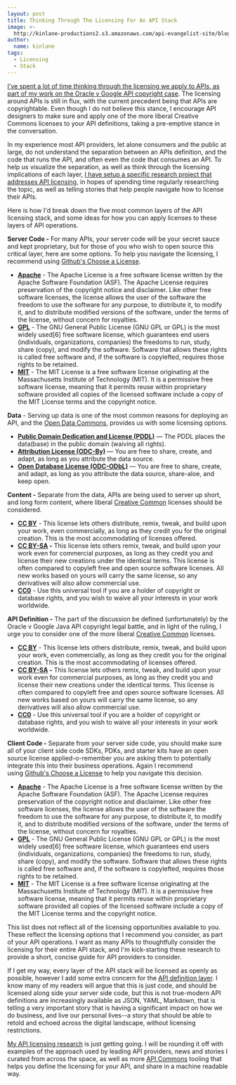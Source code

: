 ```yaml
---
layout: post
title: Thinking Through The Licensing For An API Stack
image: >-
  http://kinlane-productions2.s3.amazonaws.com/api-evangelist-site/blog/bw-licensing-stack.png
author:
  name: kinlane
tags:
  - Licensing
  - Stack
---
```

[I've spent a lot of time thinking through the licensing we apply to APIs, as part of my work on the Oracle v Google API copyright case](http://apievangelist.com/2015/08/22/what-we-can-do-to-make-a-difference-in-the-wake-of-oracle-v-google-api-copyright-case/). The licensing around APIs is still in flux, with the current precedent being that APIs are copyrightable. Even though I do not believe this stance, I encourage API designers to make sure and apply one of the more liberal Creative Commons licenses to your API definitions, taking a pre-emptive stance in the conversation.

In my experience most API providers, let alone consumers and the public at large, do not understand the separation between an APIs definition, and the code that runs the API, and often even the code that consumes an API. To help us visualize the separation, as well as think through the licensing implications of each layer, [I have setup a specific research project that addresses API licensing](http://licensing.apievangelist.com/), in hopes of spending time regularly researching the topic, as well as telling stories that help people navigate how to license their APIs.

Here is how I'd break down the five most common layers of the API licensing stack, and some ideas for how you can apply licenses to these layers of API operations.

**Server Code -** For many APIs, your server code will be your secret sauce and kept proprietary, but for those of you who wish to open source this critical layer, here are some options. To help you navigate the licensing, I recommend using [Github's Choose a License](http://choosealicense.com/).

*   **[Apache](http://www.apache.org/licenses/LICENSE-2.0)** - The Apache License is a free software license written by the Apache Software Foundation (ASF). The Apache License requires preservation of the copyright notice and disclaimer. Like other free software licenses, the license allows the user of the software the freedom to use the software for any purpose, to distribute it, to modify it, and to distribute modified versions of the software, under the terms of the license, without concern for royalties.
*   **[GPL](http://www.gnu.org/licenses/gpl-3.0.en.html)** - The GNU General Public License (GNU GPL or GPL) is the most widely used\[6\] free software license, which guarantees end users (individuals, organizations, companies) the freedoms to run, study, share (copy), and modify the software. Software that allows these rights is called free software and, if the software is copylefted, requires those rights to be retained.
*   **[MIT](https://opensource.org/licenses/MIT)** - The MIT License is a free software license originating at the Massachusetts Institute of Technology (MIT). It is a permissive free software license, meaning that it permits reuse within proprietary software provided all copies of the licensed software include a copy of the MIT License terms and the copyright notice.

**Data** \- Serving up data is one of the most common reasons for deploying an API, and the [Open Data Commons](http://opendatacommons.org/), provides us with some licensing options.

*   **[Public Domain Dedication and License (PDDL)](http://opendatacommons.org/licenses/pddl/)** — The PDDL places the data(base) in the public domain (waiving all rights).
*   **[Attribution License (ODC-By)](http://opendatacommons.org/licenses/by/)** — You are free to share, create, and adapt, as long as you attribute the data source.
*   **[Open Database License (ODC-ODbL)](http://opendatacommons.org/licenses/odbl/)** — You are free to share, create, and adapt, as long as you attribute the data source, share-aloe, and keep open.

**Content -** Separate from the data, APIs are being used to server up short, and long form content, where liberal [Creative Common](http://creativecommons.org/) licenses should be considered.

*   **[CC BY](http://creativecommons.org/licenses/by/4.0/)** - This license lets others distribute, remix, tweak, and build upon your work, even commercially, as long as they credit you for the original creation. This is the most accommodating of licenses offered.
*   **[CC BY-SA](http://creativecommons.org/licenses/by-sa/4.0) -** This license lets others remix, tweak, and build upon your work even for commercial purposes, as long as they credit you and license their new creations under the identical terms. This license is often compared to copyleft free and open source software licenses. All new works based on yours will carry the same license, so any derivatives will also allow commercial use.
*   **[CC0](https://creativecommons.org/about/cc0)** - Use this universal tool if you are a holder of copyright or database rights, and you wish to waive all your interests in your work worldwide.

**API Definition -** The part of the discussion be defined (unfortunately) by the Oracle v Google Java API copyright legal battle, and in light of the ruling, I urge you to consider one of the more liberal [Creative Common](http://creativecommons.org/) licenses.

*   **[CC BY](http://creativecommons.org/licenses/by/4.0/)** - This license lets others distribute, remix, tweak, and build upon your work, even commercially, as long as they credit you for the original creation. This is the most accommodating of licenses offered.
*   **[CC BY-SA](http://creativecommons.org/licenses/by-sa/4.0) -** This license lets others remix, tweak, and build upon your work even for commercial purposes, as long as they credit you and license their new creations under the identical terms. This license is often compared to copyleft free and open source software licenses. All new works based on yours will carry the same license, so any derivatives will also allow commercial use.
*   **[CC0](https://creativecommons.org/about/cc0)** - Use this universal tool if you are a holder of copyright or database rights, and you wish to waive all your interests in your work worldwide.

**Client Code -** Separate from your server side code, you should make sure all of your client side code SDKs, PDKs, and starter kits have an open source license applied-o-remember you are asking them to potentially integrate this into their business operations. Again I recommend using [Github's Choose a License](http://choosealicense.com/) to help you navigate this decision.

*   **[Apache](http://www.apache.org/licenses/LICENSE-2.0)** - The Apache License is a free software license written by the Apache Software Foundation (ASF). The Apache License requires preservation of the copyright notice and disclaimer. Like other free software licenses, the license allows the user of the software the freedom to use the software for any purpose, to distribute it, to modify it, and to distribute modified versions of the software, under the terms of the license, without concern for royalties.
*   **[GPL](http://www.gnu.org/licenses/gpl-3.0.en.html)** - The GNU General Public License (GNU GPL or GPL) is the most widely used\[6\] free software license, which guarantees end users (individuals, organizations, companies) the freedoms to run, study, share (copy), and modify the software. Software that allows these rights is called free software and, if the software is copylefted, requires those rights to be retained.
*   **[MIT](https://opensource.org/licenses/MIT)** - The MIT License is a free software license originating at the Massachusetts Institute of Technology (MIT). It is a permissive free software license, meaning that it permits reuse within proprietary software provided all copies of the licensed software include a copy of the MIT License terms and the copyright notice.

This list does not reflect all of the licensing opportunities available to you. These reflect the licensing options that I recommend you consider, as part of your API operations. I want as many APIs to thoughtfully consider the licensing for their entire API stack, and I'm kick-starting these research to provide a short, concise guide for API providers to consider. 

If I get my way, every layer of the API stack will be licensed as openly as possible, however I add some extra concern for the [API definition layer](http://definitions.apievangelist.com/). I know many of my readers will argue that this is just code, and should be licensed along side your server side code, but this is not true-modern API definitions are increasingly available as JSON, YAML, Markdown, that is telling a very important story that is having a significant impact on how we do business, and live our personal lives--a story that should be able to retold and echoed across the digital landscape, without licensing restrictions.

[My API licensing research](http://licensing.apievangelist.com/) is just getting going. I will be rounding it off with examples of the approach used by leading API providers, news and stories I curated from across the space, as well as more [API Commons](http://apicommons.org) tooling that helps you define the licensing for your API, and share in a machine readable way.